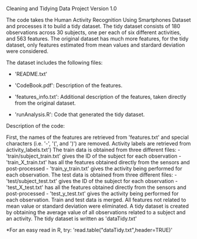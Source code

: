 Cleaning and Tidying Data Project
Version 1.0

The code takes the Human Activity Recognition Using Smartphones Dataset and processes it to build a tidy dataset.
The tidy dataset consists of 180 observations across 30 subjects, one per each of six different activities, and 563 features.
The original dataset has much more features, for the tidy dataset, only features estimated from mean values and stardard deviation were considered.


The dataset includes the following files:

- 'README.txt'

- 'CodeBook.pdf': Description of the features.

- 'features_info.txt': Additional description of the features, taken directly from the original dataset.

- 'runAnalysis.R': Code that generated the tidy dataset.


Description of the code:

First, the names of the features are retrieved from 'features.txt' and special characters (i.e. '-', '(', and ')') are removed.
Activity labels are retrieved from áctivity_labels.txt')
The train data is obtained from three different files:
	- 'train/subject_train.txt' gives the ID of the subject for each observation
	- 'train_X_train.txt' has all the features obtained directly from the sensors and post-processed
	- 'train_y_train.txt' gives the activity being performed for each observation.
The test data is obtained from three different files:
	- 'test/subject_test.txt' gives the ID of the subject for each observation
	- 'test_X_test.txt' has all the features obtained directly from the sensors and post-processed
	- 'test_y_test.txt' gives the activity being performed for each observation.
Train and test data is merged.
All features not related to mean value or standard deviation were eliminated.
A tidy dataset is created by obtaining the average value of all observations related to a subject and an activity.
The tidy dataset is written as 'dataTidy.txt'

*For an easy read in R, try: 'read.table("dataTidy.txt",header=TRUE)'
